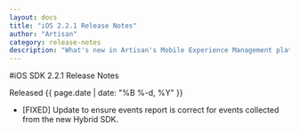 ```yaml
---
layout: docs
title: "iOS 2.2.1 Release Notes"
author: "Artisan"
category: release-notes
description: "What's new in Artisan's Mobile Experience Management platform."
---
```

#iOS SDK 2.2.1 Release Notes

Released {{ page.date | date: "%B %-d, %Y" }}

* [FIXED] Update to ensure events report is correct for events collected from the new Hybrid SDK.